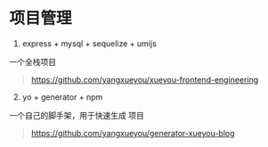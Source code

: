 # 项目管理

1. express + mysql + sequelize + umijs

一个全栈项目

> https://github.com/yangxueyou/xueyou-frontend-engineering


2. yo + generator + npm

一个自己的脚手架，用于快速生成 项目

> https://github.com/yangxueyou/generator-xueyou-blog